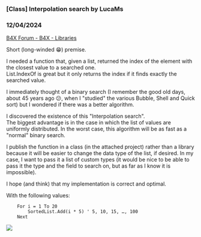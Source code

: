 ###  [Class] Interpolation search by LucaMs
### 12/04/2024
[B4X Forum - B4X - Libraries](https://www.b4x.com/android/forum/threads/164470/)

Short (long-winded 😁) premise.  
  
I needed a function that, given a list, returned the index of the element with the closest value to a searched one.  
List.IndexOf is great but it only returns the index if it finds exactly the searched value.  
  
I immediately thought of a binary search (I remember the good old days, about 45 years ago :confused:, when I "studied" the various Bubble, Shell and Quick sort) but I wondered if there was a better algorithm.  
  
I discovered the existence of this "Interpolation search".  
The biggest advantage is in the case in which the list of values are uniformly distributed. In the worst case, this algorithm will be as fast as a "normal" binary search.  
  
I publish the function in a class (in the attached project) rather than a library because it will be easier to change the data type of the list, if desired. In my case, I want to pass it a list of custom types (it would be nice to be able to pass it the type and the field to search on, but as far as I know it is impossible).  
  
I hope (and think) that my implementation is correct and optimal.  
  
With the following values:  

```B4X
    For i = 1 To 20  
        SortedList.Add(i * 5) ' 5, 10, 15, …, 100  
    Next
```

  
  
![](https://www.b4x.com/android/forum/attachments/159208)